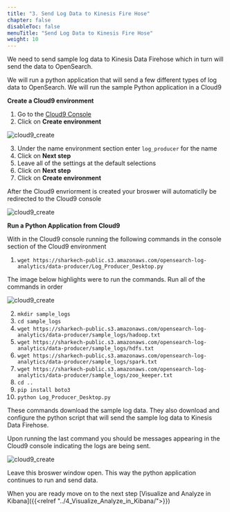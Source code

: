```yaml
---
title: "3. Send Log Data to Kinesis Fire Hose"
chapter: false
disableToc: false
menuTitle: "Send Log Data to Kinesis Fire Hose"
weight: 10
---
```


We need to send sample log data to Kinesis Data Firehose which in turn will send the data to OpenSearch. 

We will run a python application that will send a few different types of log data to OpenSearch. We will run the sample Python application in a Cloud9 

**Create a Cloud9 environment**
1. Go to the [Cloud9 Console](https://console.aws.amazon.com/cloud9/home)
2. Click on **Create environment**

![cloud9_create](/images/open-search-log-analytics/cloud9_1.PNG)

3. Under the name environment section enter ```log_producer``` for the name
4. Click on **Next step**
5. Leave all of the settings at the default selections
6. Click on **Next step**
7. Click on **Create environment**

After the Cloud9 envriorment is created your broswer will automaticlly be redirected to the Cloud9 console

![cloud9_create](/images/open-search-log-analytics/cloud9_2.PNG)

**Run a Python Application from Cloud9**

With in the Cloud9 console running the following commands in the console section of the Cloud9 environment

1. ```wget https://sharkech-public.s3.amazonaws.com/opensearch-log-analytics/data-producer/Log_Producer_Desktop.py```

The image below highlights were to run the commands. Run all of the commands in order

![cloud9_create](/images/open-search-log-analytics/cloud9_4.PNG)

2. ```mkdir sample_logs```
3. ```cd sample_logs```
4. ```wget https://sharkech-public.s3.amazonaws.com/opensearch-log-analytics/data-producer/sample_logs/hadoop.txt```
5. ```wget https://sharkech-public.s3.amazonaws.com/opensearch-log-analytics/data-producer/sample_logs/hdfs.txt```
6. ```wget https://sharkech-public.s3.amazonaws.com/opensearch-log-analytics/data-producer/sample_logs/spark.txt```
7. ```wget https://sharkech-public.s3.amazonaws.com/opensearch-log-analytics/data-producer/sample_logs/zoo_keeper.txt```
8. ```cd ..```
9. ```pip install boto3```
10. ```python Log_Producer_Desktop.py```

These commands download the sample log data. They also download and configure the python script that will send the sample log data to Kinesis Data Firehose. 

Upon running the last command you should be messages appearing in the Cloud9 console indicating the logs are being sent.

![cloud9_create](/images/open-search-log-analytics/cloud9_3.PNG)

Leave this broswer window open. This way the python application continues to run and send data.

When you are ready move on to the next step [Visualize and Analyze in Kibana]({{<relref "../4_Visualize_Analyze_in_Kibana/">}})